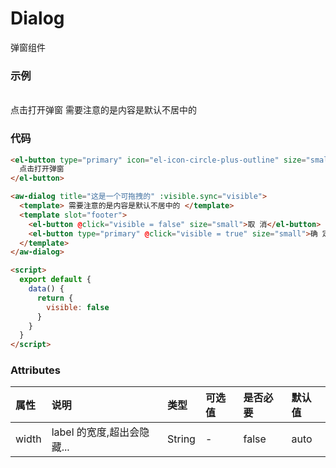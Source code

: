 # Dialog

弹窗组件

### 示例
<br/>
<el-button type="primary" icon="el-icon-circle-plus-outline" size="small" @click="visible=true" >点击打开弹窗</el-button>

<aw-dialog title="这是一个可拖拽的" :visible="visible">
    需要注意的是内容是默认不居中的
<template slot="footer">
<el-button @click="visible = false" size="small">取 消</el-button>
<el-button type="primary" @click="visible = false" size="small">确 定</el-button>
</template>
</aw-dialog>

<script>
  export default {
    data() {
      return {
        visible: false
      }
    }
  }
</script>
### 代码

```html
<el-button type="primary" icon="el-icon-circle-plus-outline" size="small" @click="visible = true">
  点击打开弹窗
</el-button>

<aw-dialog title="这是一个可拖拽的" :visible.sync="visible">
  <template> 需要注意的是内容是默认不居中的 </template>
  <template slot="footer">
    <el-button @click="visible = false" size="small">取 消</el-button>
    <el-button type="primary" @click="visible = true" size="small">确 定</el-button>
  </template>
</aw-dialog>

<script>
  export default {
    data() {
      return {
        visible: false
      }
    }
  }
</script>
```

### Attributes

| 属性  | 说明                       | 类型   | 可选值 | 是否必要 | 默认值 |
| :---- | :------------------------- | :----- | :----- | :------- | :----- |
| width | label 的宽度,超出会隐藏... | String | -      | false    | auto   |
